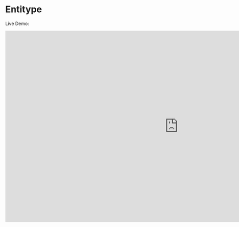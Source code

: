 # Entitype

Live Demo:

<iframe width="1080" height="600" src="https://stackblitz.com/edit/react-entitype-demo?embed=1&file=EmployeeList.tsx&hideExplorer=1&hideNavigation=1" frameborder="0" allowfullscreen></iframe>
